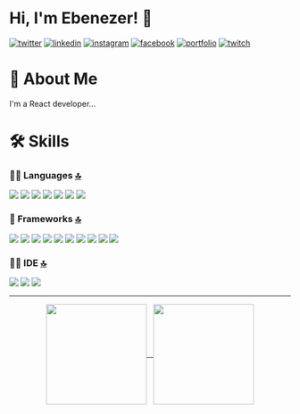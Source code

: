 # Hi, I'm Ebenezer! 👋
[![twitter](https://img.shields.io/badge/Twitter-1DA1F2?style=for-the-badge&logo=twitter&logoColor=white)](https://twitter.com/ebenezer___j/)
[![linkedin](https://img.shields.io/badge/LinkedIn-0077B5?style=for-the-badge&logo=linkedin&logoColor=white)](https://www.linkedin.com/in/ebenezerj-2210/)
[![instagram](https://img.shields.io/badge/Instagram-E4405F?style=for-the-badge&logo=instagram&logoColor=white)](https://www.instagram.com/_._._ebenezer_._._/)
[![facebook](https://img.shields.io/badge/Facebook-1877F2?style=for-the-badge&logo=facebook&logoColor=white)](https://www.facebook.com/ebenezer.j.2210/) [![portfolio](https://img.shields.io/badge/my_portfolio-000?style=for-the-badge&logo=ko-fi&logoColor=white)](https://jebi.tech/)
[![twitch](https://img.shields.io/badge/Twitch-9146FF?style=for-the-badge&logo=twitch&logoColor=white)](https://www.twitch.tv/Ebenezer___J)

# 🚀 About Me
I'm a React developer...


# 🛠 Skills

### 👩‍💻 Languages [🔝](#welcome-badges-4-readmemd-profile)

<img src="https://img.shields.io/badge/JavaScript-323330?style=for-the-badge&logo=javascript&logoColor=F7DF1E"/> <img src="https://img.shields.io/badge/HTML5-E34F26?style=for-the-badge&logo=html5&logoColor=white"/> <img src="https://img.shields.io/badge/CSS3-1572B6?style=for-the-badge&logo=css3&logoColor=white"/> <img src="https://img.shields.io/badge/Python-FFD43B?style=for-the-badge&logo=python&logoColor=blue"/> <img src="https://img.shields.io/badge/C-00599C?style=for-the-badge&logo=c&logoColor=white"/> <img src="https://img.shields.io/badge/TypeScript-007ACC?style=for-the-badge&logo=typescript&logoColor=white"/> <img src="https://img.shields.io/badge/json-5E5C5C?style=for-the-badge&logo=json&logoColor=white"/>

### 🚀 Frameworks [🔝](#welcome-badges-4-readmemd-profile)

<img src="https://img.shields.io/badge/Node.js-339933?style=for-the-badge&logo=nodedotjs&logoColor=white" /> <img src="https://img.shields.io/badge/React-20232A?style=for-the-badge&logo=react&logoColor=61DAFB" /> <img src="https://img.shields.io/badge/next.js-000000?style=for-the-badge&logo=nextdotjs&logoColor=white"/> <img src="https://img.shields.io/badge/MongoDB-4EA94B?style=for-the-badge&logo=mongodb&logoColor=white"/> <img src="https://img.shields.io/badge/Bootstrap-563D7C?style=for-the-badge&logo=bootstrap&logoColor=white"/> <img src="https://img.shields.io/badge/Expo-1B1F23?style=for-the-badge&logo=expo&logoColor=white"/> <img src="https://img.shields.io/badge/Express.js-000000?style=for-the-badge&logo=express&logoColor=white"/> <img src="https://img.shields.io/badge/Redux-593D88?style=for-the-badge&logo=redux&logoColor=white"/> <img src="https://img.shields.io/badge/Sass-CC6699?style=for-the-badge&logo=sass&logoColor=white"/> <img src="https://img.shields.io/badge/React_Native-20232A?style=for-the-badge&logo=react&logoColor=61DAFB"/>

### 👩‍💻 IDE [🔝](#welcome-badges-4-readmemd-profile)

<img src="https://img.shields.io/badge/Atom-66595C?style=for-the-badge&logo=Atom&logoColor=white"/> <img src="https://img.shields.io/badge/WebStorm-000000?style=for-the-badge&logo=WebStorm&logoColor=white"/> <img src="https://img.shields.io/badge/Visual_Studio-5C2D91?style=for-the-badge&logo=visual%20studio&logoColor=white"/>

<hr />
<p align="center">
<a href="https://github.com/ebi10sa22">
<img height="180em" align="center" src="https://github-readme-stats.vercel.app/api?username=ebi10sa22&count_private=true&show_icons=true&theme=radical" /> &nbsp;
<img height="180em" align="center" src="https://github-readme-stats.vercel.app/api/top-langs/?username=ebi10sa22&layout=compact&theme=radical" />
</a>
</p>
